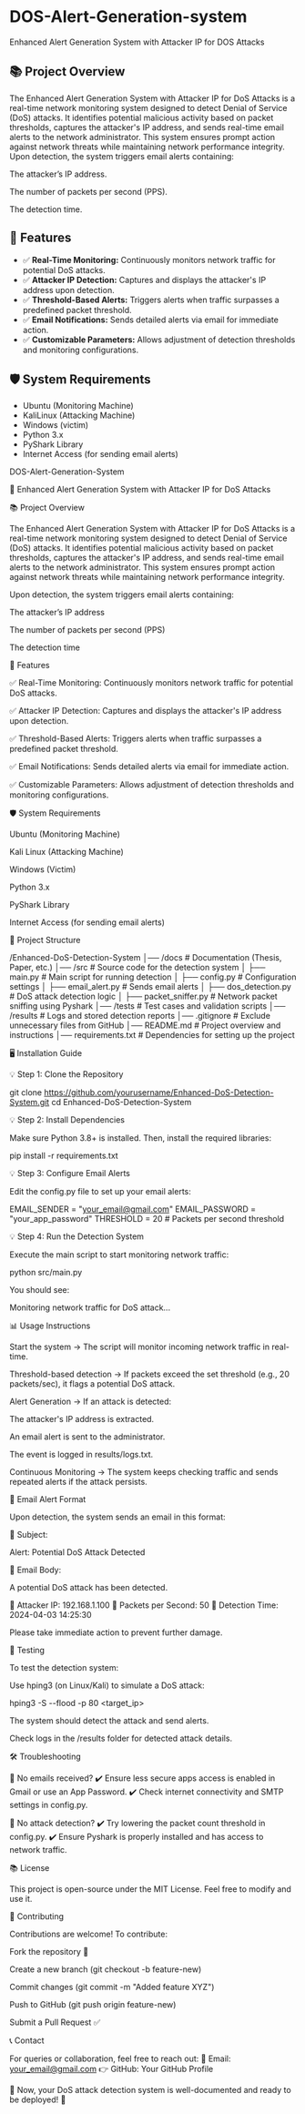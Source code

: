 # DOS-Alert-Generation-system
Enhanced Alert Generation System with Attacker IP for DOS Attacks

## 📚 Project Overview
The Enhanced Alert Generation System with Attacker IP for DoS Attacks is a real-time network monitoring system designed to detect Denial of Service (DoS) attacks. It identifies potential malicious activity based on packet thresholds, captures the attacker's IP address, and sends real-time email alerts to the network administrator. This system ensures prompt action against network threats while maintaining network performance integrity.
Upon detection, the system triggers email alerts containing:

The attacker’s IP address.

The number of packets per second (PPS).

The detection time.

## 🚀 Features
- ✅ **Real-Time Monitoring:** Continuously monitors network traffic for potential DoS attacks.
- ✅ **Attacker IP Detection:** Captures and displays the attacker's IP address upon detection.
- ✅ **Threshold-Based Alerts:** Triggers alerts when traffic surpasses a predefined packet threshold.
- ✅ **Email Notifications:** Sends detailed alerts via email for immediate action.
- ✅ **Customizable Parameters:** Allows adjustment of detection thresholds and monitoring configurations.

## 🛡️ System Requirements
- Ubuntu (Monitoring Machine)
- KaliLinux (Attacking Machine)
- Windows (victim)
- Python 3.x
- PyShark Library
- Internet Access (for sending email alerts)

DOS-Alert-Generation-System

🚀 Enhanced Alert Generation System with Attacker IP for DoS Attacks

📚 Project Overview

The Enhanced Alert Generation System with Attacker IP for DoS Attacks is a real-time network monitoring system designed to detect Denial of Service (DoS) attacks. It identifies potential malicious activity based on packet thresholds, captures the attacker's IP address, and sends real-time email alerts to the network administrator. This system ensures prompt action against network threats while maintaining network performance integrity.

Upon detection, the system triggers email alerts containing:

The attacker’s IP address

The number of packets per second (PPS)

The detection time

🚀 Features

✅ Real-Time Monitoring: Continuously monitors network traffic for potential DoS attacks.

✅ Attacker IP Detection: Captures and displays the attacker's IP address upon detection.

✅ Threshold-Based Alerts: Triggers alerts when traffic surpasses a predefined packet threshold.

✅ Email Notifications: Sends detailed alerts via email for immediate action.

✅ Customizable Parameters: Allows adjustment of detection thresholds and monitoring configurations.

🛡️ System Requirements

Ubuntu (Monitoring Machine)

Kali Linux (Attacking Machine)

Windows (Victim)

Python 3.x

PyShark Library

Internet Access (for sending email alerts)

📂 Project Structure

/Enhanced-DoS-Detection-System
│── /docs                     # Documentation (Thesis, Paper, etc.)
│── /src                      # Source code for the detection system
│   ├── main.py               # Main script for running detection
│   ├── config.py             # Configuration settings
│   ├── email_alert.py        # Sends email alerts
│   ├── dos_detection.py      # DoS attack detection logic
│   ├── packet_sniffer.py     # Network packet sniffing using Pyshark
│── /tests                    # Test cases and validation scripts
│── /results                  # Logs and stored detection reports
│── .gitignore                # Exclude unnecessary files from GitHub
│── README.md                 # Project overview and instructions
│── requirements.txt          # Dependencies for setting up the project

🖥️ Installation Guide

💡 Step 1: Clone the Repository

git clone https://github.com/yourusername/Enhanced-DoS-Detection-System.git
cd Enhanced-DoS-Detection-System

💡 Step 2: Install Dependencies

Make sure Python 3.8+ is installed. Then, install the required libraries:

pip install -r requirements.txt

💡 Step 3: Configure Email Alerts

Edit the config.py file to set up your email alerts:

EMAIL_SENDER = "your_email@gmail.com"
EMAIL_PASSWORD = "your_app_password"
THRESHOLD = 20  # Packets per second threshold

💡 Step 4: Run the Detection System

Execute the main script to start monitoring network traffic:

python src/main.py

You should see:

Monitoring network traffic for DoS attack...

📊 Usage Instructions

Start the system → The script will monitor incoming network traffic in real-time.

Threshold-based detection → If packets exceed the set threshold (e.g., 20 packets/sec), it flags a potential DoS attack.

Alert Generation → If an attack is detected:

The attacker's IP address is extracted.

An email alert is sent to the administrator.

The event is logged in results/logs.txt.

Continuous Monitoring → The system keeps checking traffic and sends repeated alerts if the attack persists.

📧 Email Alert Format

Upon detection, the system sends an email in this format:

📌 Subject:

Alert: Potential DoS Attack Detected

📌 Email Body:

A potential DoS attack has been detected.

🔹 Attacker IP: 192.168.1.100
🔹 Packets per Second: 50
🔹 Detection Time: 2024-04-03 14:25:30

Please take immediate action to prevent further damage.

📝 Testing

To test the detection system:

Use hping3 (on Linux/Kali) to simulate a DoS attack:

hping3 -S --flood -p 80 <target_ip>

The system should detect the attack and send alerts.

Check logs in the /results folder for detected attack details.

🛠️ Troubleshooting

🛑 No emails received? ✔️ Ensure less secure apps access is enabled in Gmail or use an App Password. ✔️ Check internet connectivity and SMTP settings in config.py.

🛑 No attack detection? ✔️ Try lowering the packet count threshold in config.py. ✔️ Ensure Pyshark is properly installed and has access to network traffic.

📚 License

This project is open-source under the MIT License. Feel free to modify and use it.

🤝 Contributing

Contributions are welcome! To contribute:

Fork the repository 📌

Create a new branch (git checkout -b feature-new)

Commit changes (git commit -m "Added feature XYZ")

Push to GitHub (git push origin feature-new)

Submit a Pull Request ✅

📞 Contact

For queries or collaboration, feel free to reach out: 📎 Email: your_email@gmail.com 👉 GitHub: Your GitHub Profile

🚀 Now, your DoS attack detection system is well-documented and ready to be deployed! 🌟


